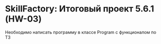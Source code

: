 # SkillFactory: Итоговый проект 5.6.1 (HW-03)
Необходимо написать программу в классе Program с функционалом по ТЗ
